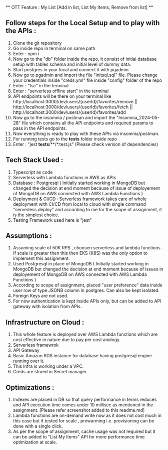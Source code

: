 ** OTT Feature : My List [Add in list, List My Items, Remove from list] **

Follow steps for the Local Setup and to play with the APIs :
------------------------------------------------------------
1. Clone the git repository
2. Go inside repo in terminal on same path
3. Enter : npm i
4. Now go to the "db" folder inside the repo, it consist of initial database setup with tables schema and initial level of dummy data. 
5. Start postgres in your local and connect it with pgadmin
6. Now go to pgadmin and import the file "initsql.sql" file. Please change your credentials inside "creds.yml" file inside "config" folder of the repo
7. Enter : "tsc" in the terminal
8. Enter : "serverless offline start" in the terminal
9. API endpoints will be there on your terminal like http://localhost:3000/dev/users/{userId}/favorites/remove  || http://localhost:3000/dev/users/{userId}/favorites/fetch || http://localhost:3000/dev/users/{userId}/favorites/add 
10. Now go to the insomnia / postman and import the "Insomnia_2024-05-28" file which contains all the API endpoints and required params to pass in the API endpoints.
11. Now everything is ready to play with these APIs via insomnia/postman.
12. For running tests go to the __tests__ folder inside repo 
13. Enter : "jest __tests__/**/*.test.js" (Please check version of dependencies)

Tech Stack Used :
-----------------
1. Typescript as code 
2. Serverless with Lambda functions in AWS as APIs
3. Database : Postgresql ( Initially started working in MongoDB but changed the decision at end moment because of issue of deployement of MongoDB on AWS connected with AWS Lambda Functions )
4. Deployment & CI/CD : Serverless framework takes care of whole deployment with CI/CD from local to cloud with single command "serverless deploy" and according to me for the scope of assignment, it is the simplest choice.
5. Testing Framework used here is "jest"

Assumptions :
-------------
1. Assuming scale of 50K RPS , choosen serverless and lambda functions . If scale is greater then this then EKS (K8S) was the only option to implement this assignment.
2. Used Postgresql in place of MongoDB ( Initially started working in MongoDB but changed the decision at end moment because of issues in deployement of MongoDB on AWS connected with AWS Lambda Functions )
2. According to scope of assignment, placed "user preference" data inside user row of type JSONB column in postgres. Can also be kept isolated.
3. Foreign Keys are not used.
4. For now authentication is kept inside APIs only, but can be added to API gateway with isolation from APIs.

Infrastructure on Cloud :
-------------------------
1. This whole feature is deployed over AWS Lambda functions which are cost effective in nature due to pay per cost analogy.
2. Serverless framewrok
3. API Gateway 
4. Basic Amazon RDS instance for database having postgresql engine running over it.
5. This Infra is working under a VPC.
6. Creds are stored in Secret manager.

Optimizations :
---------------
1. Indexes are placed in DB so that query performance in terms reduces and API execution time comes under 10 millisec as mentioned in the assignment. [Please refer screenshot added to this readme.md]
2. Lambda functions are on-demand write now as it does not cost much in this case but if tested for scale , prewarming i.e. provisioning can be done with a single click.
3. As per the scope of assignment, cache usage was not required but it can be added to "List My Items" API for more performance time optimization at scale.





